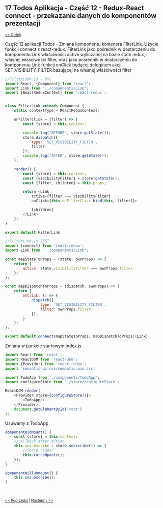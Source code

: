 ## 17 Todos Aplikacja - Część 12 - Redux-React connect - przekazanie danych do komponentów prezentacji
<sub>[<< Cofnij](https://github.com/donatuss/Redux-Start-Egghead/blob/master/README.md)</sub><br/>

Część 12 aplikacji Todos - Zmiana komponentu kontenera FilterLink. Użycie funkcji connect z react-redux.
FilterLink jako pośrednik w dostarczeniu do komponentu Link właściwości active wyliczanej na bazie state redux, i własnej właściwości filter,
oraz jako pośrednik w dostarczeniu do komponentu Link funkcji onClick będącej delegatem akcji SET_VISIBILITY_FILTER  bazującej na własnej właściwości filter           

```javascript
//FilterLink.js - BYŁ
import React, {Component} from 'react';
import Link from "../components/Link";
import {ReactReduxContext} from 'react-redux';


class FilterLink extends Component {
    static contextType = ReactReduxContext;

    onFilterClick = (filter) => {
        const {store} = this.context;

        console.log("BEFORE", store.getState());
        store.dispatch({
            type: 'SET_VISIBILITY_FILTER',
            filter
        });
        console.log("AFTER", store.getState());
    };

    render() {
        const {store} = this.context;
        const {visibilityFilter} = store.getState();
        const {filter, children} = this.props;

        return <Link
            active={filter === visibilityFilter}
            onClick={this.onFilterClick.bind(this, filter)}>

            {children}
        </Link>
    };
}

export default FilterLink

```

```javascript
//FilterLink.js JEST
import {connect} from 'react-redux';
import Link from "../components/Link";

const mapStateToProps = (state, ownProps) => {
    return {
        active: state.visibilityFilter === ownProps.filter
    };
};

const mapDispatchToProps = (dispatch, ownProps) => {
    return {
        onClick: () => {
            dispatch({
                type: 'SET_VISIBILITY_FILTER',
                filter: ownProps.filter
            });
        }
    };
};

export default connect(mapStateToProps, mapDispatchToProps)(Link);
```

Zmiana w punkcie startowym index.js
```javascript
import React from 'react';
import ReactDOM from 'react-dom';
import {Provider} from 'react-redux';
import 'semantic-ui-css/semantic.min.css'

import TodoApp from './components/TodoApp';
import configureStore from './store/configureStore';

ReactDOM.render(
    <Provider store={configureStore()}>
        <TodoApp/>
    </Provider>,
    document.getElementById('root')
);
```

Usuwamy z TodoApp
```javascript
componentDidMount() {
    const {store} = this.context;
    //callback after action
    this.unsubscribe = store.subscribe(() => {
        //force render
        this.forceUpdate();
    });
}

componentWillUnmount() {
    this.unsubscribe();
}
```


 <br/>
 
 <sub>[<< Poprzedni](https://github.com/donatuss/Redux-Start-Egghead/blob/master/16-todoapps-react-redux-connect-2/README.md)
  | [Następny >>](https://github.com/donatuss/Redux-Start-Egghead/blob/master/18-todoapps-extracting-action/README.md)
 </sub>